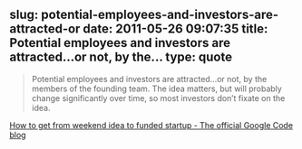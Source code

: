 slug: potential-employees-and-investors-are-attracted-or
date: 2011-05-26 09:07:35
title: Potential employees and investors are attracted…or not, by the...
type: quote
---

> Potential employees and investors are attracted…or not, by the members of the founding team. The idea matters, but will probably change significantly over time, so most investors don’t fixate on the idea.

[How to get from weekend idea to funded startup - The official Google Code blog](http://googlecode.blogspot.com/2011/05/how-to-get-from-weekend-idea-to-funded.html)
